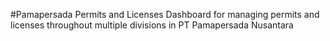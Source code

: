#Pamapersada Permits and Licenses
Dashboard for managing permits and licenses throughout multiple divisions in PT Pamapersada Nusantara 
